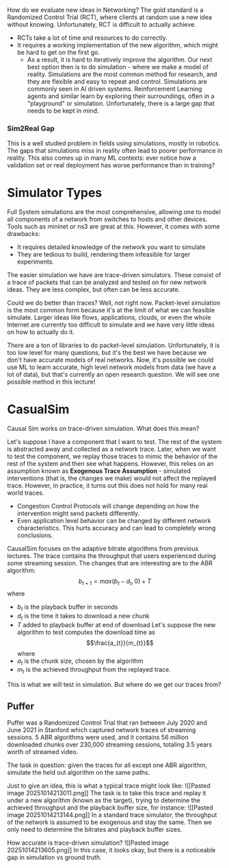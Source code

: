 How do we evaluate new ideas in Networking? The gold standard is a Randomized Control Trial (RCT), where clients at random use a new idea without knowing. Unfortunately, RCT is difficult to actually achieve.
- RCTs take a lot of time and resources to do correctly.
- It requires a working implementation of the new algorithm, which might be hard to get on the first go.
	- As a result, it is hard to iteratively improve the algorithm.
Our next best option then is to do simulation - where we make a model of reality. Simulations are the most common method for research, and they are flexible and easy to repeat and control. 
Simulations are commonly seen in AI driven systems. Reinforcement Learning agents and similar learn by exploring their surroundings, often in a "playground" or simulation. Unfortunately, there is a large gap that needs to be kept in mind.

### Sim2Real Gap
This is a well studied problem in fields using simulations, mostly in robotics. The gaps that simulations miss in reality often lead to poorer performance in reality. This also comes up in many ML contexts: ever notice how a validation set or real deployment has worse performance than in training?

# Simulator Types
Full System simulations are the most comprehensive, allowing one to model all components of a network from switches to hosts and other devices. Tools such as mininet or ns3 are great at this. However, it comes with some drawbacks:
- It requires detailed knowledge of the network you want to simulate
- They are tedious to build, rendering them infeasible for larger experiments.

The easier simulation we have are trace-driven simulators. These consist of a trace of packets that can be analyzed and tested on for new network ideas. They are less complex, but often can be less accurate.

Could we do better than traces? Well, not right now. Packet-level simulation is the most common form because it's at the limit of what we can feasible simulate. Larger ideas like flows, applications, clouds, or even the whole Internet are currently too difficult to simulate and we have very little ideas on how to actually do it.

There are a ton of libraries to do packet-level simulation. Unfortunately, it is too low level for many questions, but it's the best we have because we don't have accurate models of real networks. Now, it's possible we could use ML to learn accurate, high level network models from data (we have a lot of data), but that's currently an open research question. We will see one possible method in this lecture!

# CasualSim
Causal Sim works on trace-driven simulation. What does this mean?

Let's suppose I have a component that I want to test. The rest of the system is abstracted away and collected as a network trace. Later, when we want to test the component, we replay those traces to mimic the behavior of the rest of the system and then see what happens. However, this relies on an assumption known as  **Exogenous Trace Assumption** - simulated interventions (that is, the changes we make) would not affect the replayed trace. However, in practice, it turns out this does not hold for many real world traces.
- Congestion Control Protocols will change depending on how the intervention might send packets differently.
- Even application level behavior can be changed by different network characteristics.
This hurts accuracy and can lead to completely wrong conclusions.

CausalSim focuses on the adaptive bitrate algorithms from previous lectures. The trace contains the throughput that users experienced during some streaming session. The changes that are interesting are to the ABR algorithm:
$$b_{t+1} = max(b_{t}-d_{t}, 0) + T$$
where 
- $b_{t}$ is the playback buffer in seconds
- $d_{t}$ is the time it takes to download a new chunk
- $T$ added to playback buffer at end of download
Let's suppose the new algorithm to test computes the download time as
$$\frac{a_{t}}{m_{t}}$$
where
- $a_{t}$ is the chunk size, chosen by the algorithm
- $m_{t}$ is the achieved throughput from the replayed trace.

This is what we will test in simulation. But where do we get our traces from?

## Puffer
Puffer was a Randomized Control Trial that ran between July 2020 and June 2021 in Stanford which captured network traces of streaming sessions. 5 ABR algorithms were used, and it contains 56 million downloaded chunks over 230,000 streaming sessions, totaling 3.5 years worth of streamed video.

The task in question: given the traces for all except one ABR algorithm, simulate the held out algorithm on the same paths.

Just to give an idea, this is what a typical trace might look like:
![[Pasted image 20251014213011.png]]
The task is to take this trace and replay it under a new algorithm (known as the target), trying to determine the achieved throughput and the playback buffer size, for instance:
![[Pasted image 20251014213144.png]]
In a standard trace simulator, the throughput of the network is assumed to be exogenous and stay the same. Then we only need to determine the bitrates and playback buffer sizes.

How accurate is trace-driven simulation?
![[Pasted image 20251014213605.png]]
In this case, it looks okay, but there is a noticeable gap in simulation vs ground truth.